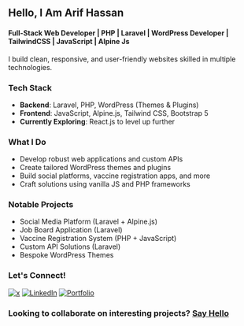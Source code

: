 ## Hello, I Am Arif Hassan

#### Full-Stack Web Developer | PHP | Laravel | WordPress Developer | TailwindCSS | JavaScript | Alpine Js  

I build clean, responsive, and user-friendly websites skilled in multiple technologies.

###  Tech Stack
- **Backend**: Laravel, PHP, WordPress (Themes & Plugins)
- **Frontend**: JavaScript, Alpine.js, Tailwind CSS, Bootstrap 5
- **Currently Exploring**: React.js to level up further

###  What I Do
- Develop robust web applications and custom APIs
- Create tailored WordPress themes and plugins
- Build social platforms, vaccine registration apps, and more
- Craft solutions using vanilla JS and PHP frameworks

###  Notable Projects
- Social Media Platform (Laravel + Alpine.js)
- Job Board Application (Laravel)
- Vaccine Registration System (PHP + JavaScript)
- Custom API Solutions (Laravel)
- Bespoke WordPress Themes

###  Let's Connect!
[<img alt="x" src="https://img.shields.io/badge/X-100000?style=for-the-badge&logo=x&logoColor=white" />](https://x.com/aarifhsn)
[<img alt="LinkedIn" src="https://img.shields.io/badge/LinkedIn-0077B5?style=for-the-badge&logo=linkedin&logoColor=white" />](https://linkedin.com/in/aarifhasan)
[<img alt="Portfolio" src="https://img.shields.io/badge/Portfolio-FF5722?style=for-the-badge&logo=todoist&logoColor=white" />](https://mountaviary.com)

###  Looking to collaborate on interesting projects? [Say Hello](mailto:aarif@mountaviary.com)
